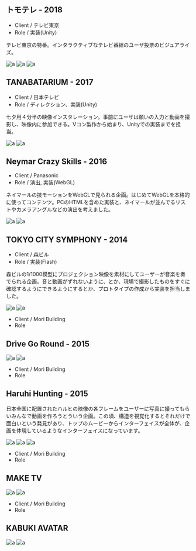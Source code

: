 ## トモテレ - 2018
* Client / テレビ東京
* Role / 実装(Unity)

テレビ東京の特番。インタラクティブなテレビ番組のユーザ投票のビジュアライズ。


![a](./tomo/02.jpg)
![a](./tomo/01.jpg)
![a](./tomo/03.jpg)


## TANABATARIUM - 2017

* Client / 日本テレビ
* Role / ディレクション、実装(Unity)

七夕用４分半の映像インスタレーション。事前にユーザは願いの入力と動画を撮影し、映像内に参加できる。Vコン製作から始まり、Unityでの実装までを担当。

![a](./tanabata/01.jpg)
![a](./tanabata/01.jpg)



## Neymar Crazy Skills - 2016
* Client / Panasonic 
* Role / 演出, 実装(WebGL)

ネイマールの技モーションをWebGLで見られる企画。はじめてWebGLを本格的に使ってコンテンツ。PCのHTMLを含めた実装と、ネイマールが並んでるリストやカメラアングルなどの演出を考えました。

![a](./neymar/01.jpg)
![a](./neymar/02.jpg)

## TOKYO CITY SYMPHONY - 2014
* Client / 森ビル
* Role / 実装(Flash)

森ビルの1/1000模型にプロジェクション映像を素材にしてユーザーが音楽を奏でられる企画。音と動画がずれないように、とか、現場で撮影したものをすぐに確認するようにできるようにするとか、プロトタイプの作成から実装を担当しました。

![a](./tcs/01.jpg)
![a](./tcs/02.jpg)

* Client / Mori Building
* Role 

## Drive Go Round - 2015

![a](./drive/01.jpg)
![a](./drive/02.jpg)

* Client / Mori Building
* Role 

## Haruhi Hunting - 2015

日本全国に配置されたハルヒの映像の各フレームをユーザーに写真に撮ってもらいみんなで動画を作ろうとういう企画。この頃、構造を視覚化するとそれだけで面白いという発見があり、トップのムービーからインターフェイスが全体が、企画を体現しているようなインターフェイスになっています。

![a](./haruhi/01.jpg)
![a](./haruhi/02.jpg)
![a](./haruhi/03.jpg)

* Client / Mori Building
* Role 

## MAKE TV

![a](./tanabata/01.jpg)
![a](./tanabata/01.jpg)

* Client / Mori Building
* Role 

## KABUKI AVATAR

![a](./kabuki/01.jpg)
![a](./kabuki/02.jpg)

